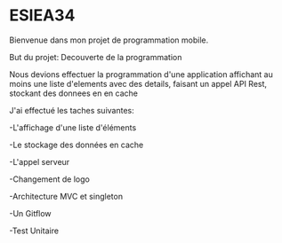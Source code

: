 # ESIEA34
Bienvenue dans mon projet de programmation mobile.

But du projet: Decouverte de la programmation 

Nous devions effectuer la programmation d'une application affichant au moins une liste d'elements avec des details, faisant un appel API Rest, stockant des donnees en en cache
 
J'ai effectué les taches suivantes:

  -L'affichage  d'une liste d'éléments
  
  -Le stockage des données en cache
  
  -L'appel serveur
  
  -Changement de logo
  
  -Architecture MVC et singleton
  
  -Un Gitflow
  
  -Test Unitaire
 
